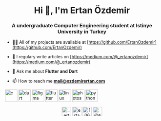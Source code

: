 <h1 align="center">Hi 👋, I'm Ertan Özdemir</h1>
<h3 align="center">A undergraduate Computer Engineering student at Istinye University in Turkey</h3>

- 👨‍💻 All of my projects are available at [https://github.com/ErtanOzdemir](https://github.com/ErtanOzdemir)

- 📝 I regulary write articles on [https://medium.com/@_ertanozdemir](https://medium.com/@_ertanozdemir)

- 💬 Ask me about **Flutter and Dart**

- 📫 How to reach me **mail@ozdemirertan.com**


<p align="left"><img src="https://devicons.github.io/devicon/devicon.git/icons/c/c-original.svg" alt="c" width="40" height="40"/> <img src="https://www.vectorlogo.zone/logos/dartlang/dartlang-icon.svg" alt="dart" width="40" height="40"/> <img src="https://www.vectorlogo.zone/logos/figma/figma-icon.svg" alt="figma" width="40" height="40"/> <img src="https://www.vectorlogo.zone/logos/flutterio/flutterio-icon.svg" alt="flutter" width="40" height="40"/> <img src="https://devicons.github.io/devicon/devicon.git/icons/linux/linux-original.svg" alt="linux" width="40" height="40"/> <img src="https://devicons.github.io/devicon/devicon.git/icons/photoshop/photoshop-plain.svg" alt="photoshop" width="40" height="40"/> <img src="https://devicons.github.io/devicon/devicon.git/icons/python/python-original.svg" alt="python" width="40" height="40"/></p><p align="center">
<a href="https://twitter.com/_ertanozdemir" target="blank"><img align="center" src="https://cdn.jsdelivr.net/npm/simple-icons@3.0.1/icons/twitter.svg" alt="_ertanozdemir" height="30" width="30" /></a>
<a href="https://linkedin.com/in/ertanozdemir" target="blank"><img align="center" src="https://cdn.jsdelivr.net/npm/simple-icons@3.0.1/icons/linkedin.svg" alt="ertanozdemir" height="30" width="30" /></a>
<a href="https://stackoverflow.com/users/10691010" target="blank"><img align="center" src="https://cdn.jsdelivr.net/npm/simple-icons@3.0.1/icons/stackoverflow.svg" alt="10691010" height="30" width="30" /></a>
<a href="https://medium.com/@ertanozdemir" target="blank"><img align="center" src="https://cdn.jsdelivr.net/npm/simple-icons@3.0.1/icons/medium.svg" alt="@ertanozdemir" height="30" width="30" /></a>
</p>
